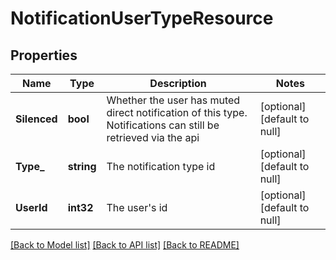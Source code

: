 # NotificationUserTypeResource

## Properties
Name | Type | Description | Notes
------------ | ------------- | ------------- | -------------
**Silenced** | **bool** | Whether the user has muted direct notification of this type. Notifications can still be retrieved via the api | [optional] [default to null]
**Type_** | **string** | The notification type id | [optional] [default to null]
**UserId** | **int32** | The user&#39;s id | [optional] [default to null]

[[Back to Model list]](../README.md#documentation-for-models) [[Back to API list]](../README.md#documentation-for-api-endpoints) [[Back to README]](../README.md)


